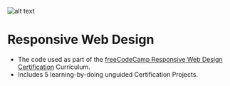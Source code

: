 ![alt text](https://upload.wikimedia.org/wikipedia/commons/thumb/3/39/FreeCodeCamp_logo.png/320px-FreeCodeCamp_logo.png)

# Responsive Web Design
- The code used as part of the [freeCodeCamp Responsive Web Design Certification](https://www.freecodecamp.org/learn/2022/responsive-web-design/) Curriculum.
- Includes 5 learning-by-doing unguided Certification Projects.
